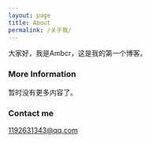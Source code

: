 ```yaml
---
layout: page
title: About
permalink: /关于我/
---
```


大家好，我是Ambcr，这是我的第一个博客。

### More Information

暂时没有更多内容了。

### Contact me

[1192631343@qq.com](mailto:1192631343@email.com)
